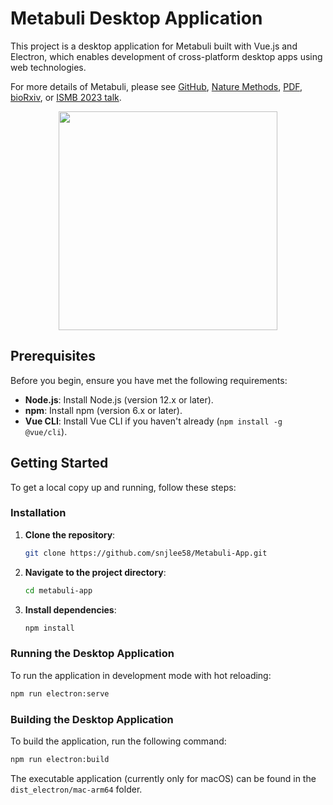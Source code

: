 # Metabuli Desktop Application 

This project is a desktop application for Metabuli built with Vue.js and Electron, which enables development of cross-platform desktop apps using web technologies.

For more details of Metabuli, please see
[GitHub](https://github.com/steineggerlab/Metabuli),
[Nature Methods](https://www.nature.com/articles/s41592-024-02273-y), 
[PDF](https://www.nature.com/articles/s41592-024-02273-y.epdf?sharing_token=je_2D5Su0-xVOSjuKSAXF9RgN0jAjWel9jnR3ZoTv0M7gE7NDF_xi_3sW8QdRiwfSJNwqaXItSoeCvr7cvcoQxKLt0oROgWc6urmki9tP80cXEuHPN0D7b4y9y3i8Yv7sZw8MxxhAj7W6p9eZE2zaK3eozdOkXvwADVfso9cXIM%3D), 
[bioRxiv](https://www.biorxiv.org/content/10.1101/2023.05.31.543018v2), or [ISMB 2023 talk](https://www.youtube.com/watch?v=vz2fuRcVwyk).
<p align="center"><img src="https://raw.githubusercontent.com/steineggerlab/Metabuli/master/.github/marv_metabuli_small.png" height="350" /></p>

## Prerequisites

Before you begin, ensure you have met the following requirements:

- **Node.js**: Install Node.js (version 12.x or later).
- **npm**: Install npm (version 6.x or later).
- **Vue CLI**: Install Vue CLI if you haven't already (`npm install -g @vue/cli`).

## Getting Started

To get a local copy up and running, follow these steps:

### Installation

1. **Clone the repository**:

    ```sh
    git clone https://github.com/snjlee58/Metabuli-App.git
    ```

2. **Navigate to the project directory**:

    ```sh
    cd metabuli-app
    ```

3. **Install dependencies**:

    ```sh
    npm install
    ```

### Running the Desktop Application

To run the application in development mode with hot reloading:

```sh
npm run electron:serve
```

### Building the Desktop Application

To build the application, run the following command:

```sh
npm run electron:build
```

The executable application (currently only for macOS) can be found in the `dist_electron/mac-arm64` folder.